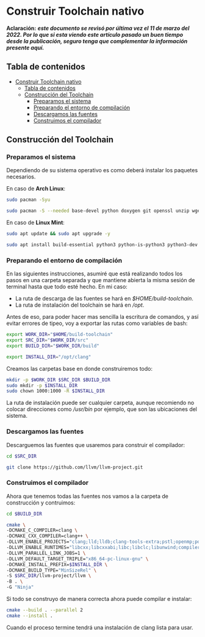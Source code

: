 # Construir Toolchain nativo

**Aclaración:** ***este documento se revisó por última vez el 11 de marzo del 2022. Por lo que si esta viendo este artículo pasado un buen tiempo desde la publicación, seguro tenga que complementar la información presente aquí.***

## Tabla de contenidos
- [Construir Toolchain nativo](#construir-toolchain-nativo)
  - [Tabla de contenidos](#tabla-de-contenidos)
  - [Construcción del Toolchain](#construcción-del-toolchain)
    - [Preparamos el sistema](#preparamos-el-sistema)
    - [Preparando el entorno de compilación](#preparando-el-entorno-de-compilación)
    - [Descargamos las fuentes](#descargamos-las-fuentes)
    - [Construimos el compilador](#construimos-el-compilador)

## Construcción del Toolchain

### Preparamos el sistema

Dependiendo de su sistema operativo es como deberá instalar los paquetes necesarios.

En caso de **Arch Linux**:

~~~bash
sudo pacman -Syu

sudo pacman -S --needed base-devel python doxygen git openssl unzip wget ncurses rsync texlive-most gperf autogen guile diffutils gmp isl expat clang llvm cmake ninja meson graphviz gtk2
~~~

En caso de **Linux Mint**:

~~~bash
sudo apt update && sudo apt upgrade -y

sudo apt install build-essential python3 python-is-python3 python3-dev doxygen git openssl unzip wget libncurses6 libncursesw6 libncurses-dev rsync gperf texlive-full autogen guile-3.0 diffutils libgmp10 libgmp-dev libisl22 libisl-dev libmpfr6 libmpfr-dev expat clang llvm cmake ninja-build meson graphviz
~~~

### Preparando el entorno de compilación

En las siguientes instrucciones, asumiré que está realizando todos los pasos en una carpeta separada y que mantiene abierta la misma sesión de terminal hasta que todo esté hecho. En mi caso:

- La ruta de descarga de las fuentes se hará en *$HOME/build-toolchain*.
- La ruta de instalación del toolchain se hará en */opt*.

Antes de eso, para poder hacer mas sencilla la escritura de comandos, y así evitar errores de tipeo, voy a exportar las rutas como variables de bash:

~~~bash
export WORK_DIR="$HOME/build-toolchain"
export SRC_DIR="$WORK_DIR/src"
export BUILD_DIR="$WORK_DIR/build"

export INSTALL_DIR="/opt/clang"
~~~

Creamos las carpetas base en donde construiremos todo:

~~~bash
mkdir -p $WORK_DIR $SRC_DIR $BUILD_DIR
sudo mkdir -p $INSTALL_DIR
sudo chown 1000:1000 -R $INSTALL_DIR
~~~

La ruta de instalación puede ser cualquier carpeta, aunque recomiendo no colocar direcciones como */usr/bin* por ejemplo, que son las ubicaciones del sistema.

### Descargamos las fuentes

Descarguemos las fuentes que usaremos para construir el compilador:

~~~bash
cd $SRC_DIR

git clone https://github.com/llvm/llvm-project.git
~~~

### Construimos el compilador

Ahora que tenemos todas las fuentes nos vamos a la carpeta de construcción y contruimos:

~~~bash
cd $BUILD_DIR

cmake \
-DCMAKE_C_COMPILER=clang \
-DCMAKE_CXX_COMPILER=clang++ \
-DLLVM_ENABLE_PROJECTS="clang;lld;lldb;clang-tools-extra;pstl;openmp;polly;mlir" \
-DLLVM_ENABLE_RUNTIMES="libcxx;libcxxabi;libc;libclc;libunwind;compiler-rt" \
-DLLVM_PARALLEL_LINK_JOBS=1 \
-DLLVM_DEFAULT_TARGET_TRIPLE="x86_64-pc-linux-gnu" \
-DCMAKE_INSTALL_PREFIX=$INSTALL_DIR \
-DCMAKE_BUILD_TYPE="MinSizeRel" \
-S $SRC_DIR/llvm-project/llvm \
-B . \
-G "Ninja"
~~~

Si todo se construyo de manera correcta ahora puede compilar e instalar:

~~~bash
cmake --build . --parallel 2
cmake --install .
~~~

Cuando el proceso termine tendrá una instalación de clang lista para usar.